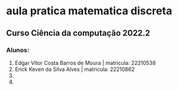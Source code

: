 # aula pratica matematica discreta
## Curso Ciência da computação 2022.2

### Alunos:

1. Edgar Vitor Costa Barros de Moura | matricula: 22210538
2. Erick Keven da Silva Alves | matricula: 22210862
3.
4.
